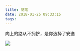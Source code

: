 ```yaml
---
title: 随笔
date: 2018-01-25 09:33:15
tags:
---
```

向上的路从不拥挤，是你选择了安逸
<!--more-->
![](https://dn-coding-net-production-pp.qbox.me/6d0ca3b6-1bf2-4705-9be7-cd6074337cb9.jpg)


